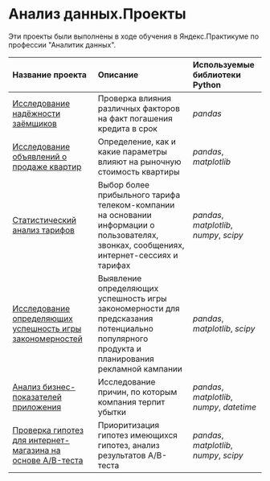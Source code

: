 # Анализ данных.Проекты
Эти проекты были выполнены в ходе обучения в Яндекс.Практикуме по профессии "Аналитик данных".

| Название проекта | Описание | Используемые библиотеки Python| 
| :---------------------- | :---------------------- | :---------------------- |
| [Исследование надёжности заёмщиков](borrower_reliability_study) | Проверка влияния различных факторов на факт погашения кредита в срок | *pandas* |
| [Исследование объявлений о продаже квартир](apartment_advertisements_research) | Определение, как и какие параметры влияют на рыночную стоимость квартиры | *pandas*, *matplotlib* |
| [Статистический анализ тарифов](statistical_analysis_of_tariffs) | Выбор более прибыльного тарифа телеком-компании на основании информации о пользователях, звонках, сообщениях, интернет-сессиях и тарифах | *pandas*, *matplotlib*, *numpy*, *scipy* |
| [Исследование определяющих успешность игры закономерностей](games_research) | Выявление определяющих успешность игры закономерности для предсказания потенциально популярного продукта и планирования рекламной кампании | *pandas*, *matplotlib*, *scipy* |
| [Анализ бизнес-показателей приложения](business_indicators_analysis) | Исследование причин, по которым компания терпит убытки | *pandas*, *matplotlib*, *numpy*, *datetime* |
| [Проверка гипотез для интернет-магазина на основе A/B-теста](online_store_ab_testing) | Приоритизация гипотез имеющихся гипотез, анализ результатов A/B-теста | *pandas*, *matplotlib*, *numpy*, *scipy* |
